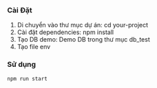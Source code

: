 ### Cài Đặt
1. Di chuyển vào thư mục dự án:
    cd your-project
2. Cài đặt dependencies:
    npm install
3. Tạo DB demo:
    Demo DB trong thư mục db_test
4. Tạo file env

### Sử dụng
    npm run start